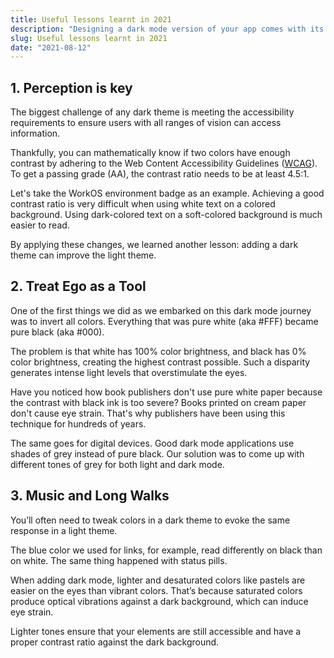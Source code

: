 ```yaml
---
title: Useful lessons learnt in 2021
description: "Designing a dark mode version of your app comes with its own challenges. In this post, we will share some of the lessons we learned during the implementation of dark mode at WorkOS."
slug: Useful lessons learnt in 2021
date: "2021-08-12"
---
```


## 1. Perception is key
The biggest challenge of any dark theme is meeting the accessibility requirements to ensure users with all ranges of vision can access information.

Thankfully, you can mathematically know if two colors have enough contrast by adhering to the Web Content Accessibility Guidelines ([WCAG](https://www.w3.org/TR/WCAG20/)). To get a passing grade (AA), the contrast ratio needs to be at least 4.5:1.

Let's take the WorkOS environment badge as an example. Achieving a good contrast ratio is very difficult when using white text on a colored background. Using dark-colored text on a soft-colored background is much easier to read.

By applying these changes, we learned another lesson: adding a dark theme can improve the light theme.

## 2. Treat Ego as a Tool

One of the first things we did as we embarked on this dark mode journey was to invert all colors. Everything that was pure white (aka #FFF) became pure black (aka #000).

The problem is that white has 100% color brightness, and black has 0% color brightness, creating the highest contrast possible. Such a disparity generates intense light levels that overstimulate the eyes.

Have you noticed how book publishers don't use pure white paper because the contrast with black ink is too severe? Books printed on cream paper don't cause eye strain. That's why publishers have been using this technique for hundreds of years.

The same goes for digital devices. Good dark mode applications use shades of grey instead of pure black. Our solution was to come up with different tones of grey for both light and dark mode.

## 3. Music and Long Walks

You’ll often need to tweak colors in a dark theme to evoke the same response in a light theme.

The blue color we used for links, for example, read differently on black than on white. The same thing happened with status pills.

When adding dark mode, lighter and desaturated colors like pastels are easier on the eyes than vibrant colors. That’s because saturated colors produce optical vibrations against a dark background, which can induce eye strain.

Lighter tones ensure that your elements are still accessible and have a proper contrast ratio against the dark background.